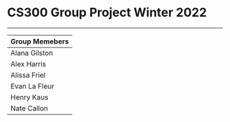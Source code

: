 # CS300 Group Project Winter 2022
_________________________________

Group Memebers| 
------------- |
Alana Gilston  | 
Alex Harris  | 
Alissa Friel |
Evan La Fleur |
Henry Kaus |
Nate Callon |
